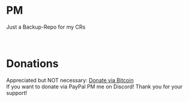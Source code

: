 # PM
Just a Backup-Repo for my CRs<br><br><br>
# Donations
Appreciated but NOT necessary: <a href="https://twonderchild.github.io/index.html">Donate via Bitcoin</a><br>
If you want to donate via PayPal PM me on Discord!
Thank you for your support!
